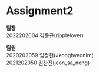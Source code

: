 # Assignment2

**팀장**  
2022202004 김동규(ripplelover)

**팀원**  
2020202059 임정현(JeonghyeonIm)  
2021202050 김찬진(jeon_sa_nong)
